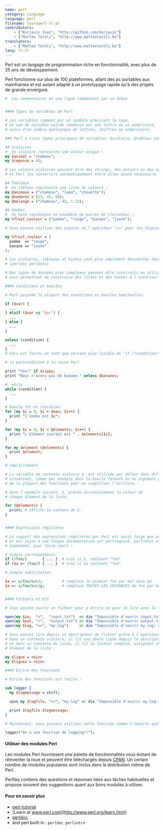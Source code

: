 ```yaml
---
name: perl
category: language
language: perl
filename: learnperl-fr.pl
contributors:
    - ["Korjavin Ivan", "http://github.com/korjavin"]
    - ["Matteo Taroli", "http://www.matteotaroli.be"]
translators:
    - ["Matteo Taroli", "http://www.matteotaroli.be"]
lang: fr-fr
---
```

Perl est un langage de programmation riche en fonctionnalité, avec plus de 25 ans de développement.

Perl fonctionne sur plus de 100 plateformes, allant des pc portables aux mainframes et
est autant adapté à un prototypage rapide qu'à des projets de grande envergure.

```perl
#  Les commentaires en une ligne commencent par un dièse


#### Types de variables de Perl

# Les variables comment par un symbole précisant le type.
# Un nom de variable valide commence par une lettre ou un underscore,
# suivi d'un nombre quelconque de lettres, chiffres ou underscores.

### Perl a trois types principaux de variables: $scalaire, @tableau and %hash

## Scalaires
#  Un scalaire représente une valeur unique :
my $animal = "chameau";
my $reponse = 42;

# Les valeurs scalaires peuvent être des strings, des entiers ou des nombres à virgule flottante
# et Perl les convertira automatiquement entre elles quand nécessaire.

## Tableaux
#  Un tableau représente une liste de valeurs :
my @animaux = ("chameau", "lama", "chouette");
my @nombres = (23, 42, 69);
my @melange = ("chameau", 42, 1.23);

## Hashes
#  Un hash représente un ensemble de paires de clé/valeur :
my %fruit_couleur = ("pomme", "rouge", "banane", "jaune");

# Vous pouvez utiliser des espaces et l'opérateur "=>" pour les disposer plus joliment :

my %fruit_couleur = (
  pomme  => "rouge",
  banane => "jaune"
);

# Les scalaires, tableaux et hashes sont plus amplement documentés dans le perldata
# (perldoc perldata)

# Des types de données plus complexes peuvent être construits en utilisant des références,
# vous permettant de construire des listes et des hashes à l'intérieur d'autres listes et hashes.

#### Conditions et boucles

# Perl possède la plupart des conditions et boucles habituelles.

if ($var) {
  ...
} elsif ($var eq 'bar') {
  ...
} else {
  ...
}

unless (condition) {
  ...
}
# Ceci est fourni en tant que version plus lisible de "if (!condition)"

# la postcondition à la sauce Perl

print "Yow!" if $zippy;
print "Nous n'avons pas de banane." unless $bananes;

#  while
while (condition) {
  ...
}

# boucle for et iteration
for (my $i = 0; $i < $max; $i++) {
  print "l'index est $i";
}

for (my $i = 0; $i < @elements; $i++) {
  print "L'élément courant est " . $elements[$i];
}

for my $element (@elements) {
  print $element;
}

# implicitement

# La variable de contexte scalaire $_ est utilisée par défaut dans différentes
# situations, comme par exemple dans la boucle foreach ou en argument par défaut
# de la plupart des fonctions pour en simplifier l'écriture.

# Dans l'exemple suivant, $_ prends successivement la valeur de
# chaque élément de la liste.

for (@elements) {
  print; # affiche le contenu de $_
}


#### Expressions régulières

# Le support des expressions régulières par Perl est aussi large que profond
# et est sujet à une longue documentation sur perlrequick, perlretut et ailleurs.
# Cependant, pour faire court :

# Simple correspondance
if (/foo/)       { ... }  # vrai si $_ contient "foo"
if ($a =~ /foo/) { ... }  # vrai si $a contient "foo"

# Simple substitution

$a =~ s/foo/bar/;         # remplace le premier foo par bar dans $a
$a =~ s/foo/bar/g;        # remplace TOUTES LES INSTANCES de foo par bar dans $a


#### Fichiers et E/S

# Vous pouvez ouvrir un fichier pour y écrire ou pour le lire avec la fonction "open()".

open(my $in,  "<",  "input.txt")  or die "Impossible d'ouvrir input.txt: $!";
open(my $out, ">",  "output.txt") or die "Impossible d'ouvrir output.txt: $!";
open(my $log, ">>", "my.log")     or die "Impossible d'ouvrir my.log: $!";

# Vous pouvez lire depuis un descripteur de fichier grâce à l'opérateur "<>".
# Dans un contexte scalaire, il lit une seule ligne depuis le descripteur de fichier
# et dans un contexte de liste, il lit le fichier complet, assignant chaque ligne à un
# élément de la liste :

my $ligne = <$in>
my $lignes = <$in>

#### Ecrire des fonctions

# Ecrire des fonctions est facile :

sub logger {
  my $logmessage = shift;

  open my $logfile, ">>", "my.log" or die "Impossible d'ouvrir my.log: $!";

  print $logfile $logmessage;
}

# Maintenant, nous pouvons utiliser cette fonction comme n'importe quelle fonction intégrée :

logger("On a une fonction de logging!!");
```

#### Utiliser des modules Perl

Les modules Perl fournissent une palette de fonctionnalités vous évitant de réinventer la roue et peuvent être téléchargés depuis [CPAN](http://www.cpan.org/). Un certain nombre de modules populaires sont inclus dans la distribution même de Perl.

Perlfaq contiens des questions et réponses liées aux tâches habituelles et propose souvent des suggestions quant aux bons modules à utiliser.

#### Pour en savoir plus

 - [perl-tutorial](http://perl-tutorial.org/)
 - [Learn at www.perl.com](http://www.perl.org/learn.html)
 - [perldoc](http://perldoc.perl.org/)
 - and perl built-in : `perldoc perlintro`
